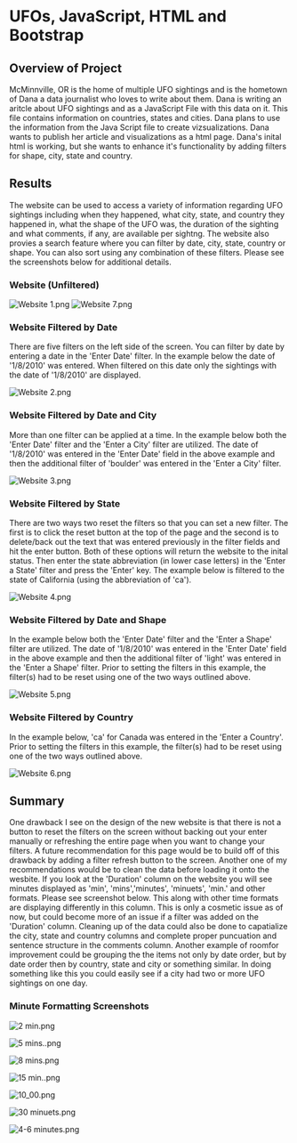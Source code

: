 # UFOs, JavaScript, HTML and Bootstrap

## Overview of Project
McMinnville, OR is the home of multiple UFO sightings and is the hometown of Dana a data journalist who loves to write about them. Dana is writing an aritcle about UFO sightings and as a JavaScript File with this data on it. This file contains information on countries, states and cities. Dana plans to use the information from the Java Script file to create vizsualizations. Dana wants to publish her article and visualizations as a html page. Dana's inital html is working, but she wants to enhance it's functionality by adding filters for shape, city, state and country.

## Results
The website can be used to access a variety of information regarding UFO sightings including when they happened, what city, state, and country they happened in, what the shape of the UFO was, the duration of the sighting and what comments, if any, are available per sightng. The website also provies a search feature where you can filter by date, city, state, country or shape. You can also sort using any combination of these filters. Please see the screenshots below for additional details.

### Website (Unfiltered)
![Website 1.png](https://github.com/AprilVilmin/UFOs/blob/main/Website%201.png) 
![Website 7.png](https://github.com/AprilVilmin/UFOs/blob/main/Website%207.png) 

### Website Filtered by Date
There are five filters on the left side of the screen. You can filter by date by entering a date in the 'Enter Date' filter. In the example below the date of '1/8/2010' was entered. When filtered on this date only the sightings with the date of '1/8/2010' are displayed.

![Website 2.png](https://github.com/AprilVilmin/UFOs/blob/main/Website%202.png) 

### Website Filtered by Date and City
More than one filter can be applied at a time. In the example below both the 'Enter Date' filter and the 'Enter a City' filter are utilized. The date of '1/8/2010' was entered in the 'Enter Date' field in the above example and then the additional filter of 'boulder' was entered in the 'Enter a City' filter.

![Website 3.png](https://github.com/AprilVilmin/UFOs/blob/main/Website%203.png) 

### Website Filtered by State
There are two ways two reset the filters so that you can set a new filter. The first is to click the reset button at the top of the page and the second is to delete/back out the text that was entered previously in the filter fields and hit the enter button. Both of these options will return the website to the inital status. Then enter the state abbreviation (in lower case letters) in the 'Enter a State' filter and press the 'Enter' key. The example below is filtered to the state of California (using the abbreviation of 'ca').

![Website 4.png](https://github.com/AprilVilmin/UFOs/blob/main/Website%204.png) 

### Website Filtered by Date and Shape
In the example below both the 'Enter Date' filter and the 'Enter a Shape' filter are utilized. The date of '1/8/2010' was entered in the 'Enter Date' field in the above example and then the additional filter of 'light' was entered in the 'Enter a Shape' filter. Prior to setting the filters in this example, the filter(s) had to be reset using one of the two ways outlined above.

![Website 5.png](https://github.com/AprilVilmin/UFOs/blob/main/Website%205.png) 

### Website Filtered by Country
In the example below, 'ca' for Canada was entered in the 'Enter a Country'. Prior to setting the filters in this example, the filter(s) had to be reset using one of the two ways outlined above.

![Website 6.png](https://github.com/AprilVilmin/UFOs/blob/main/Website%206.png) 


## Summary 
One drawback I see on the design of the new website is that there is not a button to reset the filters on the screen without backing out your enter manually or refreshing the entire page when you want to change your filters. A future recommendation for this page would be to build off of this drawback by adding a filter refresh button to the screen. Another one of my recommendations would be to clean the data before loading it onto the wesbite. If you look at the 'Duration' column on the website you will see minutes displayed as 'min', 'mins','minutes', 'minuets', 'min.' and other formats. Please see screenshot below. This along with other time formats are displaying differently in this column. This is only a cosmetic issue as of now, but could become more of an issue if a filter was added on the 'Duration' column. Cleaning up of the data could also be done to capatialize the city, state and country columns and complete proper puncuation and sentence structure in the comments column. Another example of roomfor improvement could be grouping the the items not only by date order, but by date order then by country, state and city or something similar. In doing something like this you could easily see if a city had two or more UFO sightings on one day. 

### Minute Formatting Screenshots

![2 min.png](https://github.com/AprilVilmin/UFOs/blob/main/2%20min.png) 

![5 mins..png](https://github.com/AprilVilmin/UFOs/blob/main/5%20mins..png) 

![8 mins.png](https://github.com/AprilVilmin/UFOs/blob/main/8%20mins.png) 

![15 min..png](https://github.com/AprilVilmin/UFOs/blob/main/15%20min..png) 

![10_00.png](https://github.com/AprilVilmin/UFOs/blob/main/10_00.png) 

![30 minuets.png](https://github.com/AprilVilmin/UFOs/blob/main/30%20minuets.png) 

![4-6 minutes.png](https://github.com/AprilVilmin/UFOs/blob/main/4-6%20minutes.png) 





